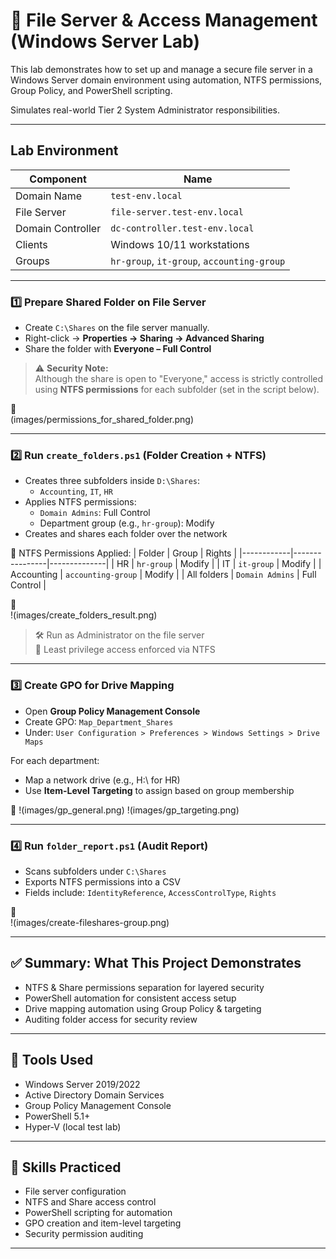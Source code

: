 # 📁 File Server & Access Management (Windows Server Lab)

This lab demonstrates how to set up and manage a secure file server in a Windows Server domain environment using automation, NTFS permissions, Group Policy, and PowerShell scripting.

Simulates real-world Tier 2 System Administrator responsibilities.

---

## Lab Environment

| Component         | Name                         |
|------------------|------------------------------|
| Domain Name       | `test-env.local`             |
| File Server       | `file-server.test-env.local` |
| Domain Controller | `dc-controller.test-env.local` |
| Clients           | Windows 10/11 workstations   |
| Groups            | `hr-group`, `it-group`, `accounting-group` |

---


### 1️⃣ Prepare Shared Folder on File Server

- Create `C:\Shares` on the file server manually.
- Right-click → **Properties → Sharing → Advanced Sharing**
- Share the folder with **Everyone – Full Control**

> ⚠️ **Security Note:**\
> Although the share is open to "Everyone," access is strictly controlled using **NTFS permissions** for each subfolder (set in the script below).

📸  
(images/permissions_for_shared_folder.png)

---

### 2️⃣ Run `create_folders.ps1` (Folder Creation + NTFS)

- Creates three subfolders inside `D:\Shares`:
  - `Accounting`, `IT`, `HR`
- Applies NTFS permissions:
  - `Domain Admins`: Full Control
  - Department group (e.g., `hr-group`): Modify
- Creates and shares each folder over the network

📜 NTFS Permissions Applied:
| Folder     | Group          | Rights       |
|------------|----------------|--------------|
| HR         | `hr-group`     | Modify       |
| IT         | `it-group`     | Modify       |
| Accounting | `accounting-group` | Modify  |
| All folders | `Domain Admins` | Full Control |

📸  
!(images/create_folders_result.png)

> 🛠️ Run as Administrator on the file server  
> 🔐 Least privilege access enforced via NTFS

---

### 3️⃣ Create GPO for Drive Mapping

- Open **Group Policy Management Console**
- Create GPO: `Map_Department_Shares`
- Under: `User Configuration > Preferences > Windows Settings > Drive Maps`

For each department:
- Map a network drive (e.g., H:\ for HR)
- Use **Item-Level Targeting** to assign based on group membership

📸 
!(images/gp_general.png) 
!(images/gp_targeting.png)

---

### 4️⃣ Run `folder_report.ps1` (Audit Report)

- Scans subfolders under `C:\Shares`
- Exports NTFS permissions into a CSV
- Fields include: `IdentityReference`, `AccessControlType`, `Rights`

📸  
!(images/create-fileshares-group.png)

---

## ✅ Summary: What This Project Demonstrates

- NTFS & Share permissions separation for layered security
- PowerShell automation for consistent access setup
- Drive mapping automation using Group Policy & targeting
- Auditing folder access for security review

---

## 🧰 Tools Used

- Windows Server 2019/2022
- Active Directory Domain Services
- Group Policy Management Console
- PowerShell 5.1+
- Hyper-V (local test lab)

---

## 🧠 Skills Practiced

- File server configuration
- NTFS and Share access control
- PowerShell scripting for automation
- GPO creation and item-level targeting
- Security permission auditing

---



